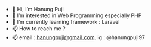 - 👋 Hi, I’m Hanung Puji
- 👀 I’m interested in Web Programming especially PHP
- 🌱 I’m currently learning framework : Laravel
- 📫 How to reach me ? 
- 📫 email : hanungpuji@gmail.com, ig : @hanungpuji97


<!---
hanungpuji/hanungpuji is a ✨ special ✨ repository because its `README.md` (this file) appears on your GitHub profile.
You can click the Preview link to take a look at your changes.
--->
